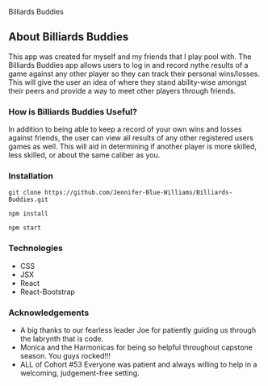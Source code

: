 Billiards Buddies

## About Billiards Buddies

This app was created for myself and my friends that I play pool with. The Billiards Buddies app allows users to log in and record nythe results of a game against any other player so they can track their personal wins/losses. This will give the user an idea of where they stand ability-wise amongst their peers and provide a way to meet other players through friends. 

### How is Billiards Buddies Useful?

In addition to being able to keep a record of your own wins and losses against friends, the user can view all results of any other registered users games as well. This will aid in determining if another player is more skilled, less skilled, or about the same caliber as you. 

### Installation

```git clone https://github.com/Jennifer-Blue-Williams/Billiards-Buddies.git```

```npm install```

```npm start```

### Technologies
- CSS
- JSX
- React
- React-Bootstrap

### Acknowledgements
- A big thanks to our fearless leader Joe for patiently guiding us through the labrynth that is code. 
- Monica and the Harmonicas for being so helpful throughout capstone season. You guys rocked!!!
- ALL of Cohort #53 Everyone was patient and always willing to help in a welcoming, judgement-free setting.  
